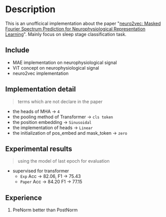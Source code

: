# Description 

This is an unofficical implementation about the paper "[neuro2vec: Masked Fourier Spectrum Prediction for Neurophysiological Representation Learning](https://arxiv.org/abs/2204.12440)". Mainly focus on sleep stage classification task.

## Include

- MAE implementation on neurophysiological signal
- ViT concept on neurophysiological signal
- neuro2vec implementation

## Implementation detail

> terms which are not declare in the paper

- the heads of MHA -> `4`
- the pooling method of Transformer -> `cls token`
- the position embedding -> `Sinusoidal`
- the implementation of heads -> `Linear`
- the initialization of pos_embed and mask_token -> `zero`

## Experimental results

> using the model of last epoch for evaluation

- supervised for transformer
  - `Exp` Acc -> 82.06, F1 -> 75.43
  - `Paper` Acc -> 84.20 F1 -> 77.15

## Experience

1. PreNorm better than PostNorm